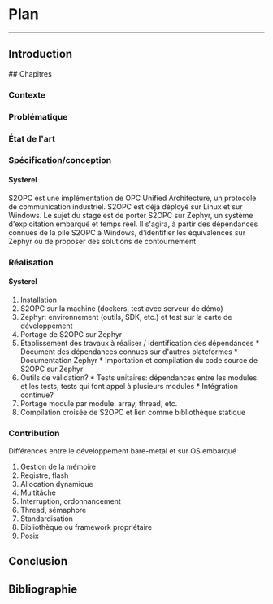 # Plan
---
## Introduction

## Chapitres

### Contexte

### Problématique

### État de l'art

### Spécification/conception
#### Systerel
S2OPC est une implémentation de OPC Unified Architecture, un protocole de communication industriel. S2OPC est déjà déployé sur Linux et sur Windows. Le sujet du stage est de porter S2OPC sur Zephyr, un système d'exploitation embarqué et temps réel. Il s'agira, à partir des dépendances connues de la pile S2OPC à Windows, d'identifier les équivalences sur Zephyr ou de proposer des solutions de contournement

### Réalisation
#### Systerel
1. Installation
  1. S2OPC sur la machine (dockers, test avec serveur de démo)
  2. Zephyr: environnement (outils, SDK, etc.) et test sur la carte de développement
2. Portage de S2OPC sur Zephyr
  1. Établissement des travaux à réaliser / Identification des dépendances
    * Document des dépendances connues sur d'autres plateformes
    * Documentation Zephyr
    * Importation et compilation du code source de S2OPC sur Zephyr
  2. Outils de validation?
    * Tests unitaires: dépendances entre les modules et les tests, tests qui font appel à plusieurs modules
    * Intégration continue?
  3. Portage module par module: array, thread, etc.
  4. Compilation croisée de S2OPC et lien comme bibliothèque statique

### Contribution
Différences entre le développement bare-metal et sur OS embarqué
1. Gestion de la mémoire
  1. Registre, flash
  2. Allocation dynamique
2. Multitâche
  1. Interruption, ordonnancement
  2. Thread, sémaphore
3. Standardisation
  1. Bibliothèque ou framework propriétaire
  2. Posix

## Conclusion

## Bibliographie
